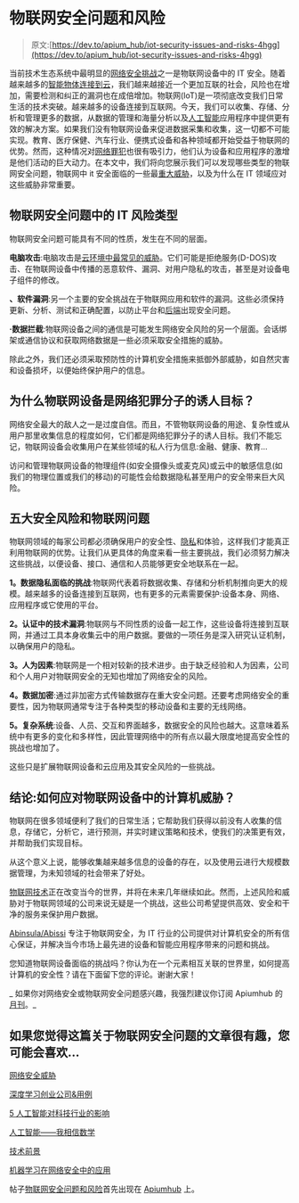 # 物联网安全问题和风险

> 原文:[https://dev.to/apium_hub/iot-security-issues-and-risks-4hgg](https://dev.to/apium_hub/iot-security-issues-and-risks-4hgg)

当前技术生态系统中最明显的[网络安全挑战](https://dev.to/apium_hub/cybersecurity--crossing-the-last-frontier-2hn8)之一是物联网设备中的 IT 安全。随着越来越多的[智能物体连接到云](https://apiumhub.com/tech-blog-barcelona/iot-projects-will-change-world/)，我们越来越接近一个更加互联的社会，风险也在增加，需要检测和纠正的漏洞也在成倍增加。物联网(IoT)是一项彻底改变我们日常生活的技术突破。越来越多的设备连接到互联网。今天，我们可以收集、存储、分析和管理更多的数据，从数据的管理和海量分析以及[人工智能](https://dev.to/apium_hub/artificial-intelligence--in-math-i-trust-5fhl)应用程序中提供更有效的解决方案。如果我们没有物联网设备来促进数据采集和收集，这一切都不可能实现。教育、医疗保健、汽车行业、便携式设备和各种领域都开始受益于物联网的优势。然而，这种情况对[网络罪犯](https://dev.to/apium_hub/little-known-ways-to-prevent-internet-frauds--2305)也很有吸引力，他们认为设备和应用程序的激增是他们活动的巨大动力。在本文中，我们将向您展示我们可以发现哪些类型的物联网安全问题，物联网中 it 安全面临的一些最[重大威胁](https://dev.to/apium_hub/applications-of-machine-learning-in-cyber-security-you-need-to-know-about-26ie)，以及为什么在 IT 领域应对这些威胁非常重要。

## [](#types-of-it-risks-in-iot-security-issues)物联网安全问题中的 IT 风险类型

物联网安全问题可能具有不同的性质，发生在不同的层面。

**电脑攻击**:电脑攻击是[云环境中最常见的威胁](https://apiumhub.com/tech-blog-barcelona/cloud-computing/)。它们可能是拒绝服务(D-DOS)攻击、在物联网设备中传播的恶意软件、漏洞、对用户隐私的攻击，甚至是对设备电子组件的修改。

**、软件漏洞**:另一个主要的安全挑战在于物联网应用和软件的漏洞。这些必须保持更新、分析、测试和正确配置，以防止平台和[后端](https://apiumhub.com/web-development-barcelona/)出现安全问题。

**·数据拦截**:物联网设备之间的通信是可能发生网络安全风险的另一个层面。会话绑架或通信协议和获取网络数据是一些必须采取安全措施的威胁。

除此之外，我们还必须采取预防性的计算机安全措施来抵御外部威胁，如自然灾害和设备损坏，以便始终保护用户的信息。

## [](#why-are-iot-devices-an-attractive-target-for-cybercriminals)为什么物联网设备是网络犯罪分子的诱人目标？

网络安全最大的敌人之一是过度自信。而且，不管物联网设备的用途、复杂性或从用户那里收集信息的程度如何，它们都是网络犯罪分子的诱人目标。我们不能忘记，物联网设备会收集用户在某些领域的私人行为信息:金融、健康、教育…

访问和管理物联网设备的物理组件(如安全摄像头或麦克风)或云中的敏感信息(如我们的物理位置或我们的移动)的可能性会给数据隐私甚至用户的安全带来巨大风险。

## [](#five-key-security-risks-and-iot-issues)五大安全风险和物联网问题

物联网领域的每家公司都必须确保用户的安全性、[隐私](https://dev.to/apium_hub/digital-identity-trends--startups-to-watch-in-2017)和体验，这样我们才能真正利用物联网的优势。让我们从更具体的角度来看一些主要挑战，我们必须努力解决这些挑战，以便设备、接口、通信和人员能够更安全地联系在一起。

**1。数据隐私面临的挑战**:物联网代表着将数据收集、存储和分析机制推向更大的规模。越来越多的设备连接到互联网，也有更多的元素需要保护:设备本身、网络、应用程序或它使用的平台。

**2。认证中的技术漏洞**:物联网与不同性质的设备一起工作，这些设备将连接到互联网，并通过工具本身收集云中的用户数据。要做的一项任务是深入研究认证机制，以确保用户的隐私。

**3。人为因素**:物联网是一个相对较新的技术进步。由于缺乏经验和人为因素，公司和个人用户对物联网安全的无知也增加了网络安全的风险。

**4。数据加密**:通过非加密方式传输数据存在重大安全问题。还要考虑网络安全的重要性，因为物联网通常专注于各种类型的移动设备和主要的无线网络。

**5。复杂系统**:设备、人员、交互和界面越多，数据安全的风险也越大。这意味着系统中有更多的变化和多样性，因此管理网络中的所有点以最大限度地提高安全性的挑战也增加了。

这些只是扩展物联网设备和云应用及其安全风险的一些挑战。

## [](#conclusion-how-to-deal-with-computer-threats-in-iot-devices)结论:如何应对物联网设备中的计算机威胁？

物联网在很多领域便利了我们的日常生活；它帮助我们获得以前没有人收集的信息，存储它，分析它，进行预测，并实时建议策略和技术，使我们的决策更有效，并帮助我们实现目标。

从这个意义上说，能够收集越来越多信息的设备的存在，以及使用云进行大规模数据管理，为未知领域的社会带来了好处。

[物联网技术](https://apiumhub.com/tech-blog-barcelona/top-tech-trends-technology-landscape/)正在改变当今的世界，并将在未来几年继续如此。然而，上述风险和威胁对于物联网领域的公司来说无疑是一个挑战，这些公司希望提供高效、安全和干净的服务来保护用户数据。

[Abinsula/Abissi](http://www.abinsula.com/en/) 专注于物联网安全，为 IT 行业的公司提供对计算机安全的所有信心保证，并解决当今市场上最先进的设备和智能应用程序带来的问题和挑战。

您知道物联网设备面临的挑战吗？你认为在一个元素相互关联的世界里，如何提高计算机的安全性？请在下面留下您的评论。谢谢大家！

_ 如果你对网络安全或物联网安全问题感兴趣，我强烈建议你订阅 Apiumhub 的[月刊](http://eepurl.com/cC96MY)。_

## [](#if-you-found-this-article-about-iot-security-issues-interesting-you-might-like)如果您觉得这篇关于物联网安全问题的文章很有趣，您可能会喜欢…

[网络安全威胁](https://dev.to/apium_hub/cybersecurity--crossing-the-last-frontier-2hn8)

[深度学习创业公司&用例](https://dev.to/apium_hub/deep-learning-startups-use-cases--books-20c)

[5 人工智能对科技行业的影响](https://dev.to/apium_hub/5-ai-impacts-on-tech-industry-in-2018-2808)

[人工智能——我相信数学](https://dev.to/apium_hub/artificial-intelligence--in-math-i-trust-5fhl)

[技术前景](https://apiumhub.com/tech-blog-barcelona/top-tech-trends-technology-landscape/)

[机器学习在网络安全中的应用](https://dev.to/apium_hub/applications-of-machine-learning-in-cyber-security-you-need-to-know-about-26ie)

帖子[物联网安全问题和风险](https://apiumhub.com/tech-blog-barcelona/iot-security-issues/)首先出现在 [Apiumhub](https://apiumhub.com) 上。